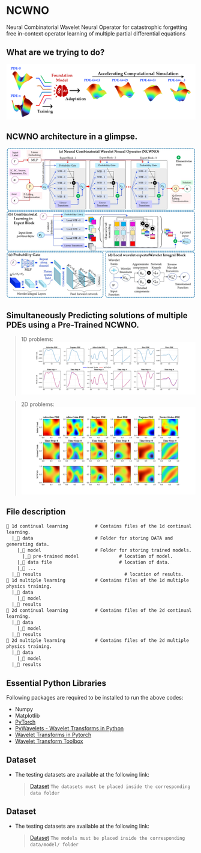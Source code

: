 # NCWNO
Neural Combinatorial Wavelet Neural Operator for catastrophic forgetting free in-context operator learning of multiple partial differential equations

## What are we trying to do?
![WNO](/media/WNN_Neurips_INAE_Objective.png)

## NCWNO architecture in a glimpse.
![WNO](/media/ncwno.jpg)

## Simultaneously Predicting solutions of multiple PDEs using a Pre-Trained NCWNO.
  > 1D problems:
  ![Pre-training is done on a 256 spatial grid.](/media/Animation_NCWNO_256_1d.gif)
  
  > 2D problems:
  ![Pre-training is done on 64 x 64 spatial grid](/media/Animation_NCWNO_64_2d.gif)

## File description
```
📂 1d continual learning          # Contains files of the 1d continual learning.
  |_📂 data                       # Folder for storing DATA and generating data.
    |_📁 model                    # Folder for storing trained models.
      |_📄 pre-trained model               # location of model.
    |_📄 data file                         # location of data.
    |_📄 ...                     
  |_📁 results                               # location of results.
📂 1d multiple learning           # Contains files of the 1d multiple physics training.
  |_📂 data                       
    |_📁 model                    
  |_📁 results                    
📂 2d continual learning          # Contains files of the 2d continual learning.
  |_📂 data                       
    |_📁 model                    
  |_📁 results                    
📂 2d multiple learning           # Contains files of the 2d multiple physics training.
  |_📂 data                       
    |_📁 model                    
  |_📁 results                    
```

## Essential Python Libraries
Following packages are required to be installed to run the above codes:
  + Numpy
  + Matplotlib
  + [PyTorch](https://pytorch.org/)
  + [PyWavelets - Wavelet Transforms in Python](https://pywavelets.readthedocs.io/en/latest/)
  + [Wavelet Transforms in Pytorch](https://github.com/fbcotter/pytorch_wavelets)
  + [Wavelet Transform Toolbox](https://github.com/v0lta/PyTorch-Wavelet-Toolbox)

## Dataset
  + The testing datasets are available at the following link:
    > [Dataset](https://csciitd-my.sharepoint.com/:f:/g/personal/amz218313_iitd_ac_in/Ek5VwNvhbKhIjWR6L4SJvKUBqaPpQAj7akhWhpqt6Ucq-w?e=2Lwm1S)
  `The datasets must be placed inside the corresponding data folder`

## Dataset
  + The testing datasets are available at the following link:
    > [Dataset](https://csciitd-my.sharepoint.com/:f:/g/personal/amz218313_iitd_ac_in/Ek5VwNvhbKhIjWR6L4SJvKUBqaPpQAj7akhWhpqt6Ucq-w?e=2Lwm1S)
  `The models must be placed inside the corresponding data/model/ folder`
